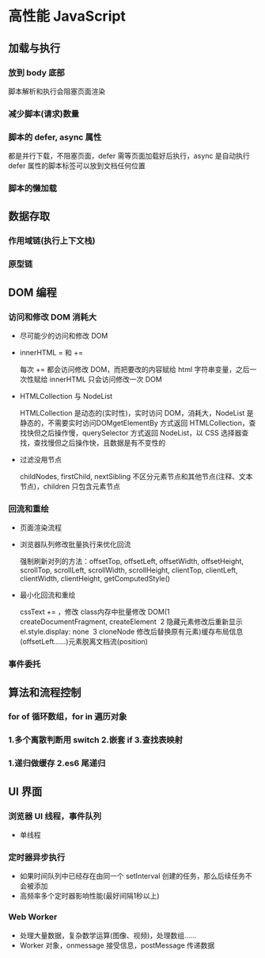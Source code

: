 # 高性能 JavaScript

## 加载与执行

### 放到 body 底部

脚本解析和执行会阻塞页面渲染

### 减少脚本(请求)数量

### 脚本的 defer, async 属性

都是并行下载，不阻塞页面，defer 需等页面加载好后执行，async 是自动执行defer 属性的脚本标签可以放到文档任何位置

### 脚本的懒加载

## 数据存取

### 作用域链(执行上下文栈)

### 原型链

## DOM 编程

### 访问和修改 DOM 消耗大

- 尽可能少的访问和修改 DOM
- innerHTML = 和 +=

  每次 += 都会访问修改 DOM，而把要改的内容赋给 html 字符串变量，之后一次性赋给 innerHTML 只会访问修改一次 DOM

- HTMLCollection 与 NodeList

  HTMLCollection 是动态的(实时性)，实时访问 DOM，消耗大，NodeList 是静态的，不需要实时访问DOMgetElementBy 方式返回 HTMLCollection，查找快但之后操作慢，querySelector 方式返回 NodeList，以 CSS 选择器查找，查找慢但之后操作快，且数据是有不变性的

- 过滤没用节点

  childNodes, firstChild, nextSibling 不区分元素节点和其他节点(注释、文本节点)，children 只包含元素节点

### 回流和重绘

- 页面渲染流程
- 浏览器队列修改批量执行来优化回流

  强制刷新对列的方法：offsetTop, offsetLeft, offsetWidth, offsetHeight, scrollTop, scrollLeft, scrollWidth, scrollHeight, clientTop, clientLeft, clientWidth, clientHeight, getComputedStyle()

- 最小化回流和重绘

  cssText += ，修改 class内存中批量修改 DOM(1 createDocumentFragment, createElement  2 隐藏元素修改后重新显示 el.style.display: none  3 cloneNode 修改后替换原有元素)缓存布局信息(offsetLeft……)元素脱离文档流(position)

### 事件委托

## 算法和流程控制

### for of 循环数组，for in 遍历对象

### 1.多个离散判断用 switch 2.嵌套 if 3.查找表映射

### 1.递归做缓存 2.es6 尾递归

## UI 界面

### 浏览器 UI 线程，事件队列

- 单线程

### 定时器异步执行

- 如果时间队列中已经存在由同一个 setInterval 创建的任务，那么后续任务不会被添加
- 高频率多个定时器影响性能(最好间隔1秒以上)

### Web Worker

- 处理大量数据，复杂数学运算(图像、视频)，处理数组……
- Worker 对象，onmessage 接受信息，postMessage 传递数据
